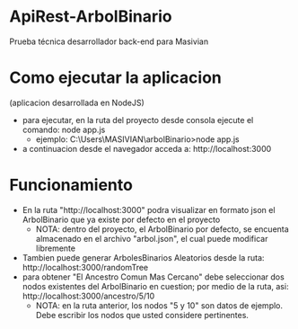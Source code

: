 # ApiRest-ArbolBinario
Prueba técnica desarrollador back-end para Masivian
# Como ejecutar la aplicacion
(aplicacion desarrollada en NodeJS)
* para ejecutar, en la ruta del proyecto desde consola ejecute el comando: node app.js
    * ejemplo: C:\Users\MASIVIAN\arbolBinario>node app.js
* a continuacion desde el navegador acceda a: http://localhost:3000
    
# Funcionamiento
* En la ruta "http://localhost:3000" podra visualizar en formato json el ArbolBinario que ya existe por defecto en el proyecto
  * NOTA: dentro del proyecto, el ArbolBinario por defecto, se encuenta almacenado en el archivo "arbol.json", el cual puede modificar libremente
* Tambien puede generar ArbolesBinarios Aleatorios desde la ruta: http://localhost:3000/randomTree
* para obtener "El Ancestro Comun Mas Cercano" debe seleccionar dos nodos existentes del ArbolBinario en cuestion; por medio de la ruta, asi: 
http://localhost:3000/ancestro/5/10
   * NOTA: en la ruta anterior, los nodos "5 y 10" son datos de ejemplo. Debe escribir los nodos que usted considere pertinentes.
